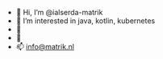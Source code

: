 - 👋 Hi, I’m @ialserda-matrik
- 👀 I’m interested in java, kotlin, kubernetes
- 🌱 
- 💞️ 
- 📫 info@matrik.nl

<!---
ialserda-matrik/ialserda-matrik is a ✨ special ✨ repository because its `README.md` (this file) appears on your GitHub profile.
You can click the Preview link to take a look at your changes.
--->
